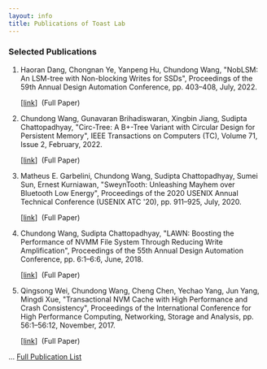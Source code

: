 ```yaml
---
layout: info
title: Publications of Toast Lab
---
```

<h3>Selected Publications</h3>
<ol>


<li>
<span class="author">Haoran Dang, Chongnan Ye, Yanpeng Hu, Chundong Wang</span>,
<span class="title">"NobLSM: An LSM-tree with Non-blocking Writes for SSDs"</span>,
<span class="publisher">Proceedings of the 59th Annual Design Automation Conference</span>, pp. 403&ndash;408, July, <span class="year">2022</span>.

[<a  href="https://doi.org/10.1145/3489517.3530470" target="_blank">link</a>]&nbsp;
(<span class="hlnote0">Full Paper</span>)&nbsp;
</li>


<li>
<span class="author">Chundong Wang, Gunavaran Brihadiswaran, Xingbin Jiang, Sudipta Chattopadhyay</span>,
<span class="title">"Circ-Tree: A B+-Tree Variant with Circular Design for Persistent Memory"</span>,
<span class="publisher">IEEE Transactions on Computers (TC)</span>, <span class="year">Volume 71, Issue 2, February, 2022</span>.

[<a  href="https://ieeexplore.ieee.org/document/9312478" target="_blank">link</a>]&nbsp;
(<span class="hlnote0">Full Paper</span>)&nbsp;
</li>


<!--
<li>
<span class="author">Chundong Wang, Sudipta Chattopadhyay, Gunavaran Brihadiswarn</span>,
<span class="title">"Crab-tree: A Crash Recoverable B+-tree Variant for Persistent Memory with ARMv8 Architecture"</span>,
<span class="publisher">ACM Transactions on Embedded Computing Systems (TECS)</span>, <span>Volume 19, Issue 5, Article 35, November, 2020.</span>

[<a  href="https://dl.acm.org/doi/abs/10.1145/3396236" target="_blank">link</a>]&nbsp;
(<span class="hlnote0">Full Paper</span>)&nbsp;
</li>
-->

<li>
<span class="author">Matheus E. Garbelini, Chundong Wang, Sudipta Chattopadhyay, Sumei Sun, Ernest Kurniawan</span>,
<span class="title">"SweynTooth: Unleashing Mayhem over Bluetooth Low Energy"</span>,
<span class="publisher">Proceedings of the 2020 USENIX Annual Technical Conference (USENIX ATC '20)</span>, pp. 911&ndash;925, July, <span class="year">2020</span>.

[<a  href="https://www.usenix.org/conference/atc20/presentation/garbelini" target="_blank">link</a>]&nbsp;
(<span class="hlnote0">Full Paper</span>)&nbsp;
</li>

<li>
<span class="author">Chundong Wang, Sudipta Chattopadhyay</span>,
<span class="title">"LAWN: Boosting the Performance of NVMM File System Through Reducing Write Amplification"</span>,
<span class="publisher">Proceedings of the 55th Annual Design Automation Conference</span>, pp. 6:1&ndash;6:6, June, <span class="year">2018</span>.

[<a  href="http://doi.acm.org/10.1145/3195970.3196066" target="_blank">link</a>]&nbsp;
(<span class="hlnote0">Full Paper</span>)&nbsp;
</li>

<li>
<span class="author">Qingsong Wei, Chundong Wang, Cheng Chen, Yechao Yang, Jun Yang, Mingdi Xue</span>,
<span class="title">"Transactional NVM Cache with High Performance and Crash Consistency"</span>,
<span class="publisher">Proceedings of the International Conference for High Performance Computing, Networking, Storage and Analysis</span>, pp. 56:1&ndash;56:12, November, <span class="year">2017</span>.

[<a  href="http://doi.acm.org/10.1145/3126908.3126940" target="_blank">link</a>]&nbsp;
(<span class="hlnote0">Full Paper</span>)&nbsp;
</li>

<!--
<li>
<span class="author">Jun Yang, Qingsong Wei, Cheng Chen, Chundong Wang, Khai Leong Yong, Bingsheng He</span>,
<span class="title">"NV-Tree: Reducing Consistency Cost for NVM-based Single Level Systems"</span>,
<span class="publisher">13th USENIX Conference on File and Storage Technologies (FAST 15)</span>, pp. 167&ndash;181, February, <span class="year">2015</span>.

[<a  href="https://www.usenix.org/conference/fast15/technical-sessions/presentation/yang" target="_blank">link</a>]&nbsp;
(<span class="hlnote0">Full Paper</span>)&nbsp;
</li>
-->

</ol>
<p>... <a href="./papers.html" target="_blank">Full Publication List</a> </p>
